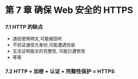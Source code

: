 # 第 7 章 确保 Web 安全的 HTTPS
### 7.1 HTTP 的缺点
- 通信使用明文,可能被窃听
- 不验证通信方身份,可能遭遇伪装
- 无法证明报文的完整性, 可能已遭修改
- 等等
### 7.2 HTTP + 加密 + 认证 + 完整性保护 = HTTPS




